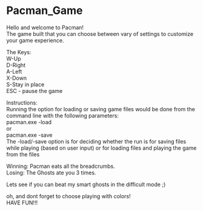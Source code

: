 # Pacman_Game  
Hello and welcome to Pacman!  
The game built that you can choose between vary of settings to customize your game experience.  
  
The Keys:  
W-Up  
D-Right  
A-Left  
X-Down  
S-Stay in place  
ESC - pause the game  
  
Instructions:  
Running the option for loading or saving game files would be done from the command line with the following parameters:  
pacman.exe -load  
or  
pacman.exe -save  
The -load/-save option is for deciding whether the run is for saving files while playing (based on user input) or for loading files and playing the game from the files  

Winning: Pacman eats all the breadcrumbs.  
Losing: The Ghosts ate you 3 times.  
    
    
Lets see if you can beat my smart ghosts in the difficult mode ;)  
  
  
oh, and dont forget to choose playing with colors!  
HAVE FUN!!!  
